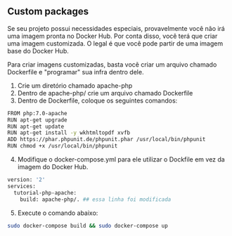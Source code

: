 ## Custom packages

Se seu projeto possui necessidades especiais, provavelmente você não irá uma imagem pronta no Docker Hub. Por conta disso, você terá que criar uma imagem customizada. O legal é que você pode partir de uma imagem base do Docker Hub.

Para criar imagens customizadas, basta vocẽ criar um arquivo chamado Dockerfile e "programar" sua infra dentro dele.

1. Crie um diretório chamado apache-php
2. Dentro de apache-php/ crie um arquivo chamado Dockerfile
3. Dentro de Dockerfile, coloque os seguintes comandos:

```bash
FROM php:7.0-apache
RUN apt-get upgrade
RUN apt-get update
RUN apt-get install -y wkhtmltopdf xvfb
ADD https://phar.phpunit.de/phpunit.phar /usr/local/bin/phpunit
RUN chmod +x /usr/local/bin/phpunit
```
4. Modifique o docker-compose.yml para ele utilizar o Dockfile em vez da imagem do Docker Hub.

```bash
version: '2'
services:
  tutorial-php-apache:
    build: apache-php/. ## essa linha foi modificada
```
5. Execute o comando abaixo:

```bash
sudo docker-compose build && sudo docker-compose up
```
